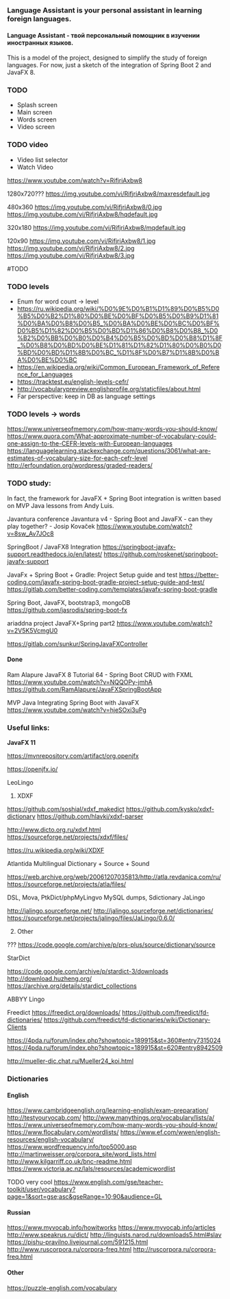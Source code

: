 ### Language Assistant is your personal assistant in learning foreign languages.

#### Language Assistant - твой персональный помощник в изучении иностранных языков.  

This is a model of the project, designed to simplify the study of foreign languages. For now, just a sketch of the integration of Spring Boot 2 and JavaFX 8.


### TODO

* Splash screen
* Main screen
* Words screen
* Video screen

### TODO video

* Video list selector
* Watch Video

https://www.youtube.com/watch?v=RifjriAxbw8

1280x720???
https://img.youtube.com/vi/RifjriAxbw8/maxresdefault.jpg

480x360
https://img.youtube.com/vi/RifjriAxbw8/0.jpg
https://img.youtube.com/vi/RifjriAxbw8/hqdefault.jpg

320x180
https://img.youtube.com/vi/RifjriAxbw8/mqdefault.jpg

120x90
https://img.youtube.com/vi/RifjriAxbw8/1.jpg
https://img.youtube.com/vi/RifjriAxbw8/2.jpg
https://img.youtube.com/vi/RifjriAxbw8/3.jpg

#TODO





### TODO levels

* Enum for word count -> level
* https://ru.wikipedia.org/wiki/%D0%9E%D0%B1%D1%89%D0%B5%D0%B5%D0%B2%D1%80%D0%BE%D0%BF%D0%B5%D0%B9%D1%81%D0%BA%D0%B8%D0%B5_%D0%BA%D0%BE%D0%BC%D0%BF%D0%B5%D1%82%D0%B5%D0%BD%D1%86%D0%B8%D0%B8_%D0%B2%D0%BB%D0%B0%D0%B4%D0%B5%D0%BD%D0%B8%D1%8F_%D0%B8%D0%BD%D0%BE%D1%81%D1%82%D1%80%D0%B0%D0%BD%D0%BD%D1%8B%D0%BC_%D1%8F%D0%B7%D1%8B%D0%BA%D0%BE%D0%BC
* https://en.wikipedia.org/wiki/Common_European_Framework_of_Reference_for_Languages
* https://tracktest.eu/english-levels-cefr/
* http://vocabularypreview.englishprofile.org/staticfiles/about.html
* Far perspective: keep in DB as language settings

### TODO levels -> words

https://www.universeofmemory.com/how-many-words-you-should-know/
https://www.quora.com/What-approximate-number-of-vocabulary-could-one-assign-to-the-CEFR-levels-with-European-languages
https://languagelearning.stackexchange.com/questions/3061/what-are-estimates-of-vocabulary-size-for-each-cefr-level
http://erfoundation.org/wordpress/graded-readers/




### TODO study:

In fact, the framework for JavaFX + Spring Boot integration is written based on MVP Java lessons from Andy Luis.


Javantura conference
Javantura v4 - Spring Boot and JavaFX - can they play together? - Josip Kovaček
https://www.youtube.com/watch?v=8sw_Av7JOc8



SpringBoot / JavaFX8 Integration
https://springboot-javafx-support.readthedocs.io/en/latest/
https://github.com/roskenet/springboot-javafx-support



JavaFx + Spring Boot + Gradle: Project Setup guide and test
https://better-coding.com/javafx-spring-boot-gradle-project-setup-guide-and-test/
https://gitlab.com/better-coding.com/templates/javafx-spring-boot-gradle


Spring Boot, JavaFX, bootstrap3, mongoDB
https://github.com/jasrodis/spring-boot-fx

ariaddna project
JavaFX+Spring part2
https://www.youtube.com/watch?v=2V5K5VcmgU0

https://gitlab.com/sunkur/SpringJavaFXController

#### Done

Ram Alapure
JavaFX 8 Tutorial 64 - Spring Boot CRUD with FXML
https://www.youtube.com/watch?v=NQQOPy-jmhA
https://github.com/RamAlapure/JavaFXSpringBootApp

MVP Java
Integrating Spring Boot with JavaFX
https://www.youtube.com/watch?v=hjeSOxi3uPg


### Useful links:

**JavaFX 11**

https://mvnrepository.com/artifact/org.openjfx

https://openjfx.io/


LeoLingo


1. XDXF

https://github.com/soshial/xdxf_makedict
https://github.com/kysko/xdxf-dictionary
https://github.com/hlavki/xdxf-parser

http://www.dicto.org.ru/xdxf.html
https://sourceforge.net/projects/xdxf/files/

https://ru.wikipedia.org/wiki/XDXF

Atlantida Multilingual Dictionary + Source + Sound

https://web.archive.org/web/20061207035813/http://atla.revdanica.com/ru/
https://sourceforge.net/projects/atla/files/







DSL, Mova, PtkDict/phpMyLingvo MySQL dumps, Sdictionary
JaLingo

http://jalingo.sourceforge.net/
http://jalingo.sourceforge.net/dictionaries/
https://sourceforge.net/projects/jalingo/files/JaLingo/0.6.0/







2. Other



???
https://code.google.com/archive/p/prs-plus/source/dictionary/source


StarDict

https://code.google.com/archive/p/stardict-3/downloads
http://download.huzheng.org/
https://archive.org/details/stardict_collections


ABBYY Lingo

Freedict
https://freedict.org/downloads/
https://github.com/freedict/fd-dictionaries/
https://github.com/freedict/fd-dictionaries/wiki/Dictionary-Clients


https://4pda.ru/forum/index.php?showtopic=189915&st=360#entry7315024
https://4pda.ru/forum/index.php?showtopic=189915&st=620#entry8942509


http://mueller-dic.chat.ru/Mueller24_koi.html


### Dictionaries

#### English

https://www.cambridgeenglish.org/learning-english/exam-preparation/
http://testyourvocab.com/
http://www.manythings.org/vocabulary/lists/a/
https://www.universeofmemory.com/how-many-words-you-should-know/
https://www.flocabulary.com/wordlists/
https://www.ef.com/wwen/english-resources/english-vocabulary/
https://www.wordfrequency.info/top5000.asp
http://martinweisser.org/corpora_site/word_lists.html
http://www.kilgarriff.co.uk/bnc-readme.html
https://www.victoria.ac.nz/lals/resources/academicwordlist

TODO very cool
https://www.english.com/gse/teacher-toolkit/user/vocabulary?page=1&sort=gse;asc&gseRange=10;90&audience=GL

#### Russian

https://www.myvocab.info/howitworks
https://www.myvocab.info/articles
http://www.speakrus.ru/dict/
http://linguists.narod.ru/downloads5.html#slav
https://pishu-pravilno.livejournal.com/591215.html
http://www.ruscorpora.ru/corpora-freq.html
http://ruscorpora.ru/corpora-freq.html

#### Other

https://puzzle-english.com/vocabulary
